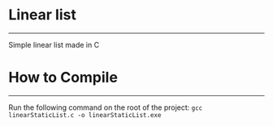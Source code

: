 # Linear list

---

Simple linear list made in C

# How to Compile

---

Run the following command on the root of the project:
`gcc linearStaticList.c -o linearStaticList.exe`
